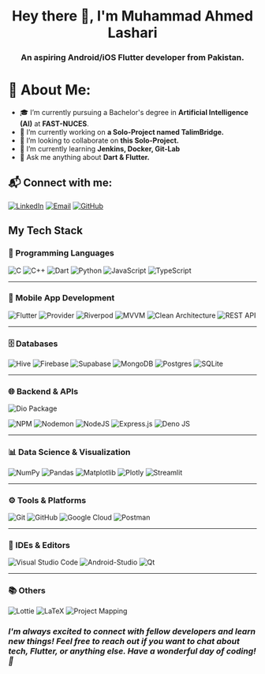 <h1 align="center">
  Hey there 👋,   I'm Muhammad Ahmed Lashari  
</h1>
<h3 align="center">
 An aspiring Android/iOS Flutter developer from Pakistan.
</h3>


# 💫 About Me:
- 🎓 I’m currently pursuing a Bachelor's degree in **Artificial Intelligence (AI)** at **FAST-NUCES**.
- 🔭 I’m currently working on **a Solo-Project named TalimBridge.**
- 👯 I’m looking to collaborate on **this Solo-Project.**
- 🌱 I’m currently learning **Jenkins, Docker, Git-Lab**
- 💬 Ask me anything about **Dart & Flutter.**

## 📬 Connect with me:
[![LinkedIn](https://img.shields.io/badge/LinkedIn-0A66C2?style=for-the-badge&logo=linkedin&logoColor=white)](https://www.linkedin.com/in/muhammad-ahmed-lashari-826761289/)
[![Email](https://img.shields.io/badge/Email-D14836?style=for-the-badge&logo=gmail&logoColor=white)](mailto:ahmedlashari.official@gmail.com)
[![GitHub](https://img.shields.io/badge/GitHub-181717?style=for-the-badge&logo=github&logoColor=white)](https://github.com/Ahmed-lashari)

## My Tech Stack

### 🧠 Programming Languages
![C](https://img.shields.io/badge/c-%2300599C.svg?style=for-the-badge&logo=c&logoColor=white)
![C++](https://img.shields.io/badge/c++-%2300599C.svg?style=for-the-badge&logo=c%2B%2B&logoColor=white)
![Dart](https://img.shields.io/badge/dart-%230175C2.svg?style=for-the-badge&logo=dart&logoColor=white)
![Python](https://img.shields.io/badge/python-3670A0?style=for-the-badge&logo=python&logoColor=ffdd54)
![JavaScript](https://img.shields.io/badge/javascript-%23323330.svg?style=for-the-badge&logo=javascript&logoColor=%23F7DF1E)
![TypeScript](https://img.shields.io/badge/TypeScript-3178C6?style=for-the-badge&logo=typescript&logoColor=white)

---

### 📱 Mobile App Development
![Flutter](https://img.shields.io/badge/Flutter-%2302569B.svg?style=for-the-badge&logo=Flutter&logoColor=white)
![Provider](https://img.shields.io/badge/Provider-02569B?style=for-the-badge&logo=flutter&logoColor=white)
![Riverpod](https://img.shields.io/badge/Riverpod-3C873A?style=for-the-badge&logo=leaflet&logoColor=white)
![MVVM](https://img.shields.io/badge/MVVM-0F172A?style=for-the-badge&logo=code&logoColor=white)
![Clean Architecture](https://img.shields.io/badge/Clean_Architecture-1E293B?style=for-the-badge&logo=structure&logoColor=white)
![REST API](https://img.shields.io/badge/REST_API-121212?style=for-the-badge&logo=postman&logoColor=orange)

---

### 🗄️ Databases
![Hive](https://img.shields.io/badge/Hive-F3CD00?style=for-the-badge&logo=hive&logoColor=black)
![Firebase](https://img.shields.io/badge/firebase-%23039BE5.svg?style=for-the-badge&logo=firebase)
![Supabase](https://img.shields.io/badge/Supabase-3ECF8E?style=for-the-badge&logo=supabase&logoColor=white)
![MongoDB](https://img.shields.io/badge/MongoDB-47A248?style=for-the-badge&logo=mongodb&logoColor=white)
![Postgres](https://img.shields.io/badge/postgres-%23316192.svg?style=for-the-badge&logo=postgresql&logoColor=white)
![SQLite](https://img.shields.io/badge/sqlite-%2307405e.svg?style=for-the-badge&logo=sqlite&logoColor=white)

---

### 🌐 Backend & APIs
![Dio Package](https://img.shields.io/badge/dio-007AFF?style=for-the-badge&logo=flutter&logoColor=white)

![NPM](https://img.shields.io/badge/NPM-%23CB3837.svg?style=for-the-badge&logo=npm&logoColor=white)
![Nodemon](https://img.shields.io/badge/NODEMON-%23323330.svg?style=for-the-badge&logo=nodemon&logoColor=%BBDEAD)
![NodeJS](https://img.shields.io/badge/node.js-6DA55F?style=for-the-badge&logo=node.js&logoColor=white)
![Express.js](https://img.shields.io/badge/express.js-%23404d59.svg?style=for-the-badge&logo=express&logoColor=%2361DAFB)
![Deno JS](https://img.shields.io/badge/deno%20js-000000?style=for-the-badge&logo=deno&logoColor=white)

---

### 📊 Data Science & Visualization
![NumPy](https://img.shields.io/badge/numpy-%23013243.svg?style=for-the-badge&logo=numpy&logoColor=white)
![Pandas](https://img.shields.io/badge/pandas-%23150458.svg?style=for-the-badge&logo=pandas&logoColor=white)
![Matplotlib](https://img.shields.io/badge/Matplotlib-%23ffffff.svg?style=for-the-badge&logo=Matplotlib&logoColor=black)
![Plotly](https://img.shields.io/badge/Plotly-%233F4F75.svg?style=for-the-badge&logo=plotly&logoColor=white)
![Streamlit](https://img.shields.io/badge/Streamlit-%23FE4B4B.svg?style=for-the-badge&logo=streamlit&logoColor=white)

---

### ⚙️ Tools & Platforms
![Git](https://img.shields.io/badge/git-%23F05033.svg?style=for-the-badge&logo=git&logoColor=white)
![GitHub](https://img.shields.io/badge/github-%23121011.svg?style=for-the-badge&logo=github&logoColor=white)
![Google Cloud](https://img.shields.io/badge/GoogleCloud-%234285F4.svg?style=for-the-badge&logo=google-cloud&logoColor=white)
![Postman](https://img.shields.io/badge/Postman-FF6C37?style=for-the-badge&logo=postman&logoColor=white)

---

### 🧰 IDEs & Editors
![Visual Studio Code](https://img.shields.io/badge/Visual_Studio_Code-007ACC?style=for-the-badge&logo=visual-studio-code&logoColor=white)
![Android-Studio](https://img.shields.io/badge/androidstudio-%23FFFFFF.svg?style=for-the-badge&logo=androidstudio&logoColor=black)
![Qt](https://img.shields.io/badge/Qt-%23217346.svg?style=for-the-badge&logo=Qt&logoColor=white)

---

### 📚 Others
![Lottie](https://img.shields.io/badge/Lottie-00BCD4?style=for-the-badge&logo=lottie&logoColor=white)
![LaTeX](https://img.shields.io/badge/latex-%23008080.svg?style=for-the-badge&logo=latex&logoColor=white)
![Project Mapping](https://img.shields.io/badge/Project_Mapping-6C63FF?style=for-the-badge&logo=mapbox&logoColor=white)




### ***I'm always excited to connect with fellow developers and learn new things! Feel free to reach out if you want to chat about tech, Flutter, or anything else. Have a wonderful day of coding! 🚀***
